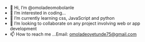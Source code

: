 - 👋 Hi, I’m @omoladeomobolanle
- 👀 I’m interested in coding...
- 🌱 I’m currently learning css, JavaScript and python
- 💞️ I’m looking to collaborate on any project involving web or app development
- 📫 How to reach me ...Email: omoladeoyetunde75@gmail.com

<!---
omoladeomobolanle/omoladeomobolanle is a ✨ special ✨ repository because its `README.md` (this file) appears on your GitHub profile.
You can click the Preview link to take a look at your changes.
--->

